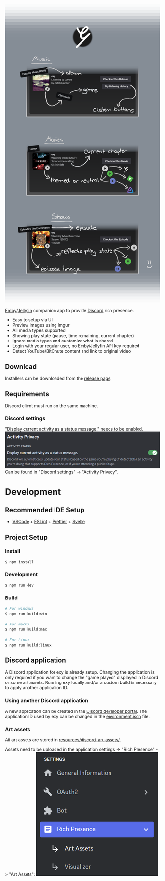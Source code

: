 ![intro](resources/docs/intro.png)

[Emby](https://emby.media)/[Jellyfin](https://jellyfin.org) companion app to provide [Discord](https://discord.com) rich presence.

- Easy to setup via UI
- Preview images using Imgur
- All media types supported
- Showing play state (pause, time remaining, current chapter)
- Ignore media types and customize what is shared
- Login with your regular user, no Emby/Jellyfin API key required
- Detect YouTube/BitChute content and link to original video

## Download

Installers can be downloaded from the [release page](https://github.com/xyxxyxxy/exy/releases/latest).

## Requirements

Discord client must run on the same machine.

### Discord settings

"Display current activity as a status message." needs to be enabled.
![discord-settings](resources/docs/discord-setting.png)
Can be found in "Discord settings" -> "Activity Privacy".

# Development

## Recommended IDE Setup

- [VSCode](https://code.visualstudio.com/) + [ESLint](https://marketplace.visualstudio.com/items?itemName=dbaeumer.vscode-eslint) + [Prettier](https://marketplace.visualstudio.com/items?itemName=esbenp.prettier-vscode) + [Svelte](https://marketplace.visualstudio.com/items?itemName=svelte.svelte-vscode)

## Project Setup

### Install

```bash
$ npm install
```

### Development

```bash
$ npm run dev
```

### Build

```bash
# For windows
$ npm run build:win

# For macOS
$ npm run build:mac

# For Linux
$ npm run build:linux
```

## Discord application

A Discord application for exy is already setup. Changing the application is only required if you want to change the "game played" displayed in Discord or some art assets. Running exy locally and/or a custom build is necessary to apply another application ID.

### Using another Discord application

A new application can be created in the [Discord developer portal](https://discord.com/developers/applications).
The application ID used by exy can be changed in the [environment.json](src/environment.json) file.

### Art assets

All art assets are stored in [resources/discord-art-assets/](resources/discord-art-assets/).

Assets need to be uploaded in the application settings -> "Rich Presence" -> "Art Assets":
![discord-art-assets](/resources/docs/discord-art-assets.png)
